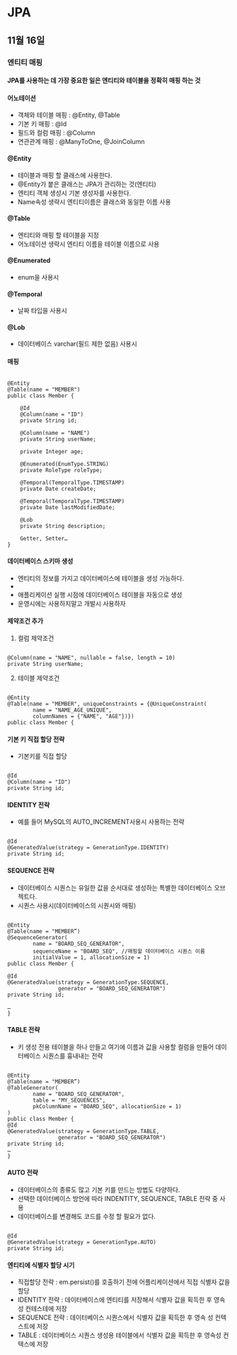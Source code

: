 # JPA

## 11월 16일

### 엔티티 매핑

#### JPA를 사용하는 데 가장 중요한 일은 엔티티와 테이블을 정확히 매핑 하는 것

#### 어노테이션
* 객체와 테이블 매핑 : @Entity, @Table
* 기본 키 매핑 : @Id
* 필드와 컬럼 매핑 : @Column
* 연관관계 매핑 : @ManyToOne, @JoinColumn

#### @Entity
* 테이블과 매핑 할 클래스에 사용한다.
* @Entity가 붙은 클래스는 JPA가 관리하는 것(엔티티)
* 엔티티 객체 생성시 기본 생성자를 사용한다.
* Name속성 생략시 엔티티이름은  클래스와 동일한 이름 사용

#### @Table
* 엔티티와 매핑 할 테이블을 지정
* 어노테이션 생략시 엔티티 이름을 테이블 이름으로 사용

#### @Enumerated
* enum을 사용시

#### @Temporal
* 날짜 타입을 사용시

#### @Lob
* 데이터베이스 varchar(필드 제한 없음) 사용시

#### 매핑
<pre><code>
@Entity
@Table(name = "MEMBER")
public class Member {

    @Id
    @Column(name = "ID")
    private String id;

    @Column(name = "NAME")
    private String userName;

    private Integer age;

    @Enumerated(EnumType.STRING)
    private RoleType roleType;

    @Temporal(TemporalType.TIMESTAMP)
    private Date createDate;

    @Temporal(TemporalType.TIMESTAMP)
    private Date lastModifiedDate;

    @Lob
    private String description;

    Getter, Setter…
}
</code></pre>

#### 데이터베이스 스키마 생성
* 엔티티의 정보를 가지고 데이터베이스에 테이블을 생성 가능하다.
* <property name="hibernate.hbm2ddl.auto" value="create"/>
* 애플리케이션 실행 시점에 데이터베이스 테이블을 자동으로 생성
* 운영시에는 사용하지말고 개발시 사용하자

#### 제약조건 추가
1. 컬럼 제약조건
<pre><code>
@Column(name = "NAME", nullable = false, length = 10)
private String userName;
</code></pre>

2. 테이블 제약조건
<pre><code>
@Entity
@Table(name = "MEMBER", uniqueConstraints = {@UniqueConstraint(
        name = "NAME_AGE_UNIQUE",
        columnNames = {"NAME", "AGE"})})
public class Member {
</code></pre>

#### 기본 키 직접 할당 전략
* 기본키를 직접 할당
<pre><code>
@Id
@Column(name = "ID")
private String id;
</code></pre>

#### IDENTITY 전략
* 예를 들어 MySQL의 AUTO_INCREMENT사용시 사용하는 전략
<pre><code>
@Id
@GeneratedValue(strategy = GenerationType.IDENTITY)
private String id;
</code></pre>

#### SEQUENCE 전략
* 데이터베이스 시퀀스는 유일한 값을 순서대로 생성하는 특별한 데이터베이스 오브젝트다.
* 시퀀스 사용시(데이터베이스의 시퀀시와 매핑)
<pre><code>
@Entity
@Table(name = "MEMBER”)
@SequenceGenerator(
        name = "BOARD_SEQ_GENERATOR",
        sequenceName = "BOARD_SEQ", //매핑할 데이터베이스 시퀀스 이름
        initialValue = 1, allocationSize = 1)
public class Member {

@Id
@GeneratedValue(strategy = GenerationType.SEQUENCE,
                generator = "BOARD_SEQ_GENERATOR")
private String id;

…
}
</code></pre>

#### TABLE 전략
* 키 생성 전용 테이블을 하나 만들고 여기에 이름과 값을 사용할 컬럼을 만들어 데이터베이스 시퀀스를 흉내내는 전략
<pre><code>
@Entity
@Table(name = "MEMBER”)
@TableGenerator(
        name = "BOARD_SEQ_GENERATOR",
        table = "MY_SEQUENCES",
        pkColumnName = "BOARD_SEQ", allocationSize = 1)
)
public class Member {
@Id
@GeneratedValue(strategy = GenerationType.TABLE,
                generator = "BOARD_SEQ_GENERATOR")
private String id;
…
}
</code></pre>

#### AUTO 전략
* 데이터베이스의 종류도 많고 기본 키를 만드는 방법도 다양하다.
* 선택한 데이터베이스 방언에 따라 INDENTITY, SEQUENCE, TABLE 전략 중 사용
* 데이터베이스를 변경해도 코드를 수정 할 필요가 없다.
<pre><code>
@Id
@GeneratedValue(strategy = GenerationType.AUTO)
private String id;
</code></pre>

#### 엔티티에 식별자 할당 시기
* 직접할당 전략 : em.persist()를 호출하기 전에 어플리케이션에서 직접 식별자 값을 할당
* IDENTITY 전략 : 데이터베이스에 엔티티를 저장해서 식별자 값을 획득한 후 영속성 컨테스테에 저장
* SEQUENCE 전략 : 데이터베이스 시퀀스에서 식별자 값을 획득한 후 영속 성 컨텍스트에 저장
* TABLE : 데이터베이스 시퀀스 생성용 테이블에서 식별자 값을 획득한 후 영속성 컨텍스에 저장